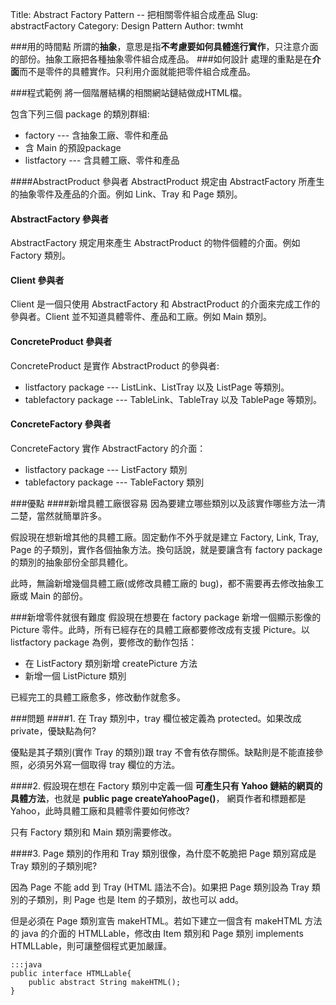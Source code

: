 Title: Abstract Factory Pattern -- 把相關零件組合成產品
Slug: abstractFactory
Category: Design Pattern
Author: twmht

###用的時間點
所謂的**抽象**，意思是指**不考慮要如何具體進行實作**，只注意介面的部份。抽象工廠把各種抽象零件組合成產品。
###如何設計
處理的重點是在**介面**而不是零件的具體實作。只利用介面就能把零件組合成產品。

###程式範例
將一個階層結構的相關網站鏈結做成HTML檔。

包含下列三個 package 的類別群組:

* factory --- 含抽象工廠、零件和產品
* 含 Main 的預設package
* listfactory --- 含具體工廠、零件和產品

<script src="https://gist.github.com/twmht/c98ac2b197d3c3ed7a48.js"></script>

####AbstractProduct 參與者
AbstractProduct 規定由 AbstractFactory 所產生的抽象零件及產品的介面。例如 Link、Tray 和 Page 類別。
#### AbstractFactory 參與者
AbstractFactory 規定用來產生 AbstractProduct 的物件個體的介面。例如 Factory 類別。
#### Client 參與者
Client 是一個只使用 AbstractFactory 和 AbstractProduct 的介面來完成工作的參與者。Client 並不知道具體零件、產品和工廠。例如 Main 類別。
#### ConcreteProduct 參與者
ConcreteProduct 是實作 AbstractProduct 的參與者:

* listfactory package --- ListLink、ListTray 以及 ListPage 等類別。
* tablefactory package --- TableLink、TableTray 以及 TablePage 等類別。

#### ConcreteFactory 參與者
ConcreteFactory 實作 AbstractFactory 的介面：

* listfactory package --- ListFactory 類別
* tablefactory package --- TableFactory 類別

###優點
####新增具體工廠很容易
因為要建立哪些類別以及該實作哪些方法一清二楚，當然就簡單許多。

假設現在想新增其他的具體工廠。固定動作不外乎就是建立 Factory, Link, Tray, Page 的子類別，實作各個抽象方法。換句話說，就是要讓含有 factory package 的類別的抽象部份全部具體化。

此時，無論新增幾個具體工廠(或修改具體工廠的 bug)，都不需要再去修改抽象工廠或 Main 的部份。

###新增零件就很有難度
假設現在想要在 factory package 新增一個顯示影像的 Picture 零件。此時，所有已經存在的具體工廠都要修改成有支援 Picture。以 listfactory package 為例，要修改的動作包括：

* 在 ListFactory 類別新增 createPicture 方法
* 新增一個 ListPicture 類別

已經完工的具體工廠愈多，修改動作就愈多。

###問題
####1. 在 Tray 類別中，tray 欄位被定義為 protected。如果改成 private，優缺點為何?

優點是其子類別(實作 Tray 的類別)跟 tray 不會有依存關係。缺點則是不能直接參照，必須另外寫一個取得 tray 欄位的方法。

####2. 假設現在想在 Factory 類別中定義一個 **可產生只有 Yahoo 鏈結的網頁的具體方法**，也就是 **public page createYahooPage()**， 網頁作者和標題都是 Yahoo，此時具體工廠和具體零件要如何修改?

只有 Factory 類別和 Main 類別需要修改。

<script src="https://gist.github.com/twmht/93b775cdf35af47cf826.js"></script>

####3. Page 類別的作用和 Tray 類別很像，為什麼不乾脆把 Page 類別寫成是 Tray 類別的子類別呢?

因為 Page 不能 add 到 Tray (HTML 語法不合)。如果把 Page 類別設為 Tray 類別的子類別，則 Page 也是 Item 的子類別，故也可以 add。

但是必須在 Page 類別宣告 makeHTML。若如下建立一個含有 makeHTML 方法的 java 的介面的 HTMLLable，修改由 Item 類別和 Page 類別 implements HTMLLable，則可讓整個程式更加嚴謹。

    :::java
    public interface HTMLLable{
        public abstract String makeHTML();
    }
